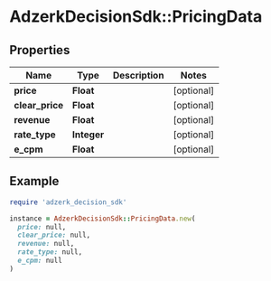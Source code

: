 # AdzerkDecisionSdk::PricingData

## Properties

| Name | Type | Description | Notes |
| ---- | ---- | ----------- | ----- |
| **price** | **Float** |  | [optional] |
| **clear_price** | **Float** |  | [optional] |
| **revenue** | **Float** |  | [optional] |
| **rate_type** | **Integer** |  | [optional] |
| **e_cpm** | **Float** |  | [optional] |

## Example

```ruby
require 'adzerk_decision_sdk'

instance = AdzerkDecisionSdk::PricingData.new(
  price: null,
  clear_price: null,
  revenue: null,
  rate_type: null,
  e_cpm: null
)
```

